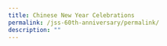 ```yaml
---
title: Chinese New Year Celebrations
permalink: /jss-60th-anniversary/permalink/
description: ""
---
```

